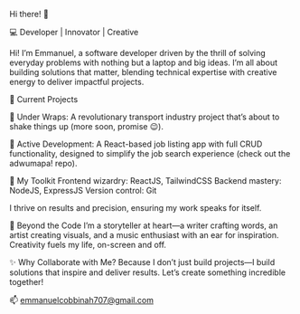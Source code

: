 Hi there! 👋

💻 Developer | Innovator | Creative

Hi! I’m Emmanuel, a software developer driven by the thrill of solving everyday problems with nothing but a laptop and big ideas. I’m all about building solutions that matter, blending technical expertise with creative energy to deliver impactful projects.

🚀 Current Projects

🌟 Under Wraps: A revolutionary transport industry project that’s about to shake things up (more soon, promise 😉).

💼 Active Development: A React-based job listing app with full CRUD functionality, designed to simplify the job search experience (check out the adwumapa! repo).

🔧 My Toolkit
Frontend wizardry: ReactJS, TailwindCSS
Backend mastery: NodeJS, ExpressJS
Version control: Git

I thrive on results and precision, ensuring my work speaks for itself.

🎨 Beyond the Code
I’m a storyteller at heart—a writer crafting words, an artist creating visuals, and a music enthusiast with an ear for inspiration. Creativity fuels my life, on-screen and off.

✨ Why Collaborate with Me?
Because I don’t just build projects—I build solutions that inspire and deliver results. Let’s create something incredible together!

📫 emmanuelcobbinah707@gmail.com

<!--
**emmanuelcobbinah007/emmanuelcobbinah007** is a ✨ _special_ ✨ repository because its `README.md` (this file) appears on your GitHub profile.

Here are some ideas to get you started:

- 🔭 I’m currently working on ...
- 🌱 I’m currently learning ...
- 👯 I’m looking to collaborate on ...
- 🤔 I’m looking for help with ...
- 💬 Ask me about ...
- 📫 How to reach me: ...
- 😄 Pronouns: ...
- ⚡ Fun fact: ...
-->
